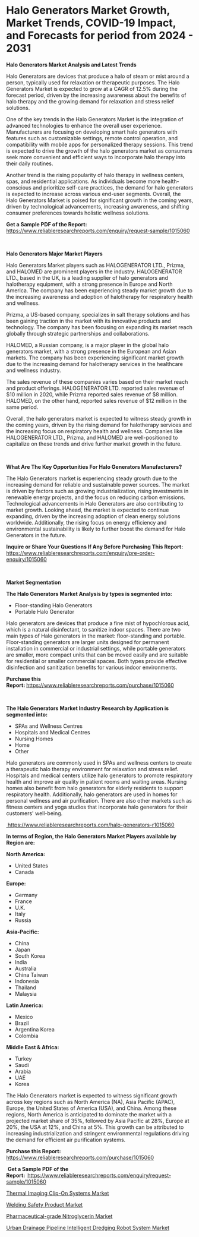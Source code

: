 <p><h1>Halo Generators Market Growth, Market Trends, COVID-19 Impact, and Forecasts for period from 2024 - 2031</h1></p><p><strong>Halo Generators Market Analysis and Latest Trends</strong></p>
<p><p>Halo Generators are devices that produce a halo of steam or mist around a person, typically used for relaxation or therapeutic purposes. The Halo Generators Market is expected to grow at a CAGR of 12.5% during the forecast period, driven by the increasing awareness about the benefits of halo therapy and the growing demand for relaxation and stress relief solutions.</p><p>One of the key trends in the Halo Generators Market is the integration of advanced technologies to enhance the overall user experience. Manufacturers are focusing on developing smart halo generators with features such as customizable settings, remote control operation, and compatibility with mobile apps for personalized therapy sessions. This trend is expected to drive the growth of the halo generators market as consumers seek more convenient and efficient ways to incorporate halo therapy into their daily routines.</p><p>Another trend is the rising popularity of halo therapy in wellness centers, spas, and residential applications. As individuals become more health-conscious and prioritize self-care practices, the demand for halo generators is expected to increase across various end-user segments. Overall, the Halo Generators Market is poised for significant growth in the coming years, driven by technological advancements, increasing awareness, and shifting consumer preferences towards holistic wellness solutions.</p></p>
<p><strong>Get a Sample PDF of the Report:&nbsp;</strong> <a href="https://www.reliableresearchreports.com/enquiry/request-sample/1015060">https://www.reliableresearchreports.com/enquiry/request-sample/1015060</a></p>
<p>&nbsp;</p>
<p><strong>Halo Generators Major Market Players</strong></p>
<p><p>Halo Generators Market players such as HALOGENERATOR LTD., Prizma, and HALOMED are prominent players in the industry. HALOGENERATOR LTD., based in the UK, is a leading supplier of halo generators and halotherapy equipment, with a strong presence in Europe and North America. The company has been experiencing steady market growth due to the increasing awareness and adoption of halotherapy for respiratory health and wellness.</p><p>Prizma, a US-based company, specializes in salt therapy solutions and has been gaining traction in the market with its innovative products and technology. The company has been focusing on expanding its market reach globally through strategic partnerships and collaborations.</p><p>HALOMED, a Russian company, is a major player in the global halo generators market, with a strong presence in the European and Asian markets. The company has been experiencing significant market growth due to the increasing demand for halotherapy services in the healthcare and wellness industry.</p><p>The sales revenue of these companies varies based on their market reach and product offerings. HALOGENERATOR LTD. reported sales revenue of $10 million in 2020, while Prizma reported sales revenue of $8 million. HALOMED, on the other hand, reported sales revenue of $12 million in the same period.</p><p>Overall, the halo generators market is expected to witness steady growth in the coming years, driven by the rising demand for halotherapy services and the increasing focus on respiratory health and wellness. Companies like HALOGENERATOR LTD., Prizma, and HALOMED are well-positioned to capitalize on these trends and drive further market growth in the future.</p></p>
<p>&nbsp;</p>
<p><strong>What Are The Key Opportunities For Halo Generators Manufacturers?</strong></p>
<p><p>The Halo Generators market is experiencing steady growth due to the increasing demand for reliable and sustainable power sources. The market is driven by factors such as growing industrialization, rising investments in renewable energy projects, and the focus on reducing carbon emissions. Technological advancements in Halo Generators are also contributing to market growth. Looking ahead, the market is expected to continue expanding, driven by the increasing adoption of clean energy solutions worldwide. Additionally, the rising focus on energy efficiency and environmental sustainability is likely to further boost the demand for Halo Generators in the future.</p></p>
<p><strong>Inquire or Share Your Questions If Any Before Purchasing This Report:</strong> <a href="https://www.reliableresearchreports.com/enquiry/pre-order-enquiry/1015060">https://www.reliableresearchreports.com/enquiry/pre-order-enquiry/1015060</a></p>
<p>&nbsp;</p>
<p><strong>Market Segmentation</strong></p>
<p><strong>The Halo Generators Market Analysis by types is segmented into:</strong></p>
<p><ul><li>Floor-standing Halo Generators</li><li>Portable Halo Generator</li></ul></p>
<p><p>Halo generators are devices that produce a fine mist of hypochlorous acid, which is a natural disinfectant, to sanitize indoor spaces. There are two main types of Halo generators in the market: floor-standing and portable. Floor-standing generators are larger units designed for permanent installation in commercial or industrial settings, while portable generators are smaller, more compact units that can be moved easily and are suitable for residential or smaller commercial spaces. Both types provide effective disinfection and sanitization benefits for various indoor environments.</p></p>
<p><strong>Purchase this Report:&nbsp;</strong><a href="https://www.reliableresearchreports.com/purchase/1015060">https://www.reliableresearchreports.com/purchase/1015060</a></p>
<p>&nbsp;</p>
<p><strong>The Halo Generators Market Industry Research by Application is segmented into:</strong></p>
<p><ul><li>SPAs and Wellness Centres</li><li>Hospitals and Medical Centres</li><li>Nursing Homes</li><li>Home</li><li>Other</li></ul></p>
<p><p>Halo generators are commonly used in SPAs and wellness centers to create a therapeutic halo therapy environment for relaxation and stress relief. Hospitals and medical centers utilize halo generators to promote respiratory health and improve air quality in patient rooms and waiting areas. Nursing homes also benefit from halo generators for elderly residents to support respiratory health. Additionally, halo generators are used in homes for personal wellness and air purification. There are also other markets such as fitness centers and yoga studios that incorporate halo generators for their customers' well-being.</p></p>
<p><a href="https://www.reliableresearchreports.com/halo-generators-r1015060">&nbsp;https://www.reliableresearchreports.com/halo-generators-r1015060</a></p>
<p><strong>In terms of Region, the Halo Generators Market Players available by Region are:</strong></p>
<p>
    <p> <strong> North America: </strong>
        <ul>
            <li>United States</li>
            <li>Canada</li>
        </ul>
        </p> 
    <p> <strong> Europe: </strong>
        <ul>
            <li>Germany</li>
            <li>France</li>
            <li>U.K.</li>
            <li>Italy</li>
            <li>Russia</li>
        </ul>
        </p> 
    <p> <strong> Asia-Pacific: </strong>
        <ul>
            <li>China</li>
            <li>Japan</li>
            <li>South Korea</li>
            <li>India</li>
            <li>Australia</li>
            <li>China Taiwan</li>
            <li>Indonesia</li>
            <li>Thailand</li>
            <li>Malaysia</li>
        </ul>
        </p> 
    <p> <strong> Latin America: </strong>
        <ul>
            <li>Mexico</li>
            <li>Brazil</li>
            <li>Argentina Korea</li>
            <li>Colombia</li>
        </ul>
        </p> 
    <p> <strong> Middle East & Africa: </strong>
        <ul>
            <li>Turkey</li>
            <li>Saudi</li>
            <li>Arabia</li>
            <li>UAE</li>
            <li>Korea</li>
        </ul>
    </p>
    </p>
<p><p>The Halo Generators market is expected to witness significant growth across key regions such as North America (NA), Asia Pacific (APAC), Europe, the United States of America (USA), and China. Among these regions, North America is anticipated to dominate the market with a projected market share of 35%, followed by Asia Pacific at 28%, Europe at 20%, the USA at 12%, and China at 5%. This growth can be attributed to increasing industrialization and stringent environmental regulations driving the demand for efficient air purification systems.</p></p>
<p><strong>Purchase this Report: </strong><a href="https://www.reliableresearchreports.com/purchase/1015060">https://www.reliableresearchreports.com/purchase/1015060</a></p>
<p>&nbsp;<strong>Get a Sample PDF of the Report:&nbsp;&nbsp;</strong><a href="https://www.reliableresearchreports.com/enquiry/request-sample/1015060">https://www.reliableresearchreports.com/enquiry/request-sample/1015060</a></p>
<p><strong></strong></p>
<p><p><a href="https://github.com/sonuprakash1/Market-Research-Report-List-3/blob/main/thermal-imaging-clip-on-systems-market.md">Thermal Imaging Clip-On Systems Market</a></p><p><a href="https://www.linkedin.com/pulse/deep-dive-welding-safety-product-market-itstrends-segmentation-knplc?trackingId=UuchLXpJIIKgP9cODBTjqQ%3D%3D">Welding Safety Product Market</a></p><p><a href="https://www.linkedin.com/pulse/global-pharmaceutical-grade-nitroglycerin-market-share-growth-jzlef?trackingId=UX2EDXZK2RHhCbrmCHAWvQ%3D%3D">Pharmaceutical-grade Nitroglycerin Market</a></p><p><a href="https://github.com/jhcraigie/Market-Research-Report-List-4/blob/main/urban-drainage-pipeline-intelligent-dredging-robot-system-market.md">Urban Drainage Pipeline Intelligent Dredging Robot System Market</a></p></p>